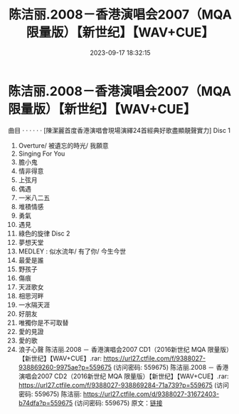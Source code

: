 ﻿---
title: 陈洁丽.2008－香港演唱会2007（MQA限量版）【新世纪】【WAV+CUE】
date: 2023-09-17 18:32:15
categories: WAV车载音乐、镜像
tags: 华语中文
---
# 陈洁丽.2008－香港演唱会2007（MQA限量版）【新世纪】【WAV+CUE】

曲目
· · · · · ·
[陳潔麗首度香港演唱會現場演繹24首經典好歌盡顯靚聲實力]
Disc 1
01. Overture/ 被遺忘的時光/ 我願意
02. Singing For You
03. 膽小鬼
04. 情非得意
05. 上弦月
06. 偶遇
07. 一米八二五
08. 堆積情感
09. 勇氣
10. 遇見
11. 綠色的旋律
Disc 2
01. 夢想天堂
02. MEDLEY : 似水流年/ 有了你/ 今生今世
03. 最愛是誰
04. 野孩子
05. 傷痕
06. 天涯歌女
07. 相思河畔
08. 一水隔天涯
09. 好朋友
10. 唯獨你是不可取替
11. 愛的見證
12. 愛的歌
13. 浪子心聲
陈洁丽.2008 － 香港演唱会2007 CD1（2016新世纪 MQA 限量版）【新世纪】【WAV+CUE】.rar:
https://url27.ctfile.com/f/9388027-938869260-9975ae?p=559675
(访问密码: 559675)
陈洁丽.2008 － 香港演唱会2007 CD2（2016新世纪 MQA 限量版）【新世纪】【WAV+CUE】.rar:
https://url27.ctfile.com/f/9388027-938869284-71a739?p=559675
(访问密码: 559675)
陈洁丽: https://url27.ctfile.com/d/9388027-31672403-b74dfa?p=559675
(访问密码: 559675)
原文：[链接](https://blog.sina.com.cn/s/blog_1647c7e76010313gg.html)